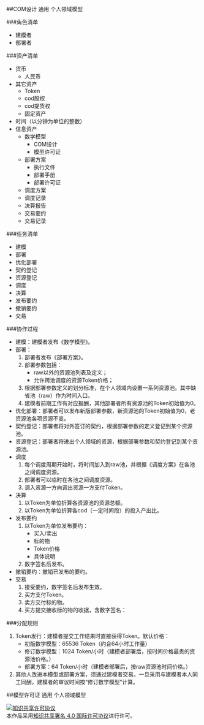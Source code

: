 ##COM设计 
通用 个人领域模型

###角色清单
* 建模者
* 部署者

###资产清单
* 货币
	* 人民币
* 其它资产
	* Token
	* cod股权
	* cod提货权
	* 固定资产
* 时间（以分钟为单位的整数）
* 信息资产
	* 数学模型
		* COM设计
		* 模型许可证
	* 部署方案
		* 执行文件
		* 部署手册
		* 部署许可证
	* 调度方案
	* 调度记录
	* 决算报告
	* 交易要约
	* 交易记录

###任务清单
* 建模
* 部署
* 优化部署
* 契约登记
* 资源登记
* 调度
* 决算
* 发布要约
* 撤销要约
* 交易
 
###协作过程
* 建模：建模者发布《数学模型》。
* 部署：
	1. 部署者发布《部署方案》。
	2. 部署参数包括：
		- raw以外的资源池列表及定义；
		- 允许跨池调度的资源Token价格；
	3. 根据部署参数定义的划分标准，在个人领域内设置一系列资源池。其中缺省池（raw）作为时间入口。
	4. 建模者前期工作有对应报酬，其他部署者所有资源池的Token初始值为0。
* 优化部署：部署者可以发布新版部署参数，新资源池的Token初始值为0，老资源池各项资源不变。
* 契约登记：部署者将对外签订的契约，根据部署参数的定义登记到某个资源池。
* 资源登记：部署者将进出个人领域的资源，根据部署参数和契约登记到某个资源池。
* 调度
	1. 每个调度周期开始时，将时间加入到raw池，并根据《调度方案》在各池之间调度资源。
	2. 部署者可以临时在各池之间调度资源。
	3. 调入资源一方向调出资源一方支付Token。
* 决算
	1. 以Token为单位折算各资源池的资源总额。
	2. 以Token为单位折算各cod（一定时间段）的投入产出比。
* 发布要约
	1. 以Token为单位发布要约：
		* 买入/卖出
		* 标的物
		* Token价格
		* 具体说明
	2. 数字签名后发布。
* 撤销要约：撤销已发布的要约。
* 交易
	1. 接受要约，数字签名后发布生效。
	2. 买方支付Token。
	3. 卖方交付标的物。
	4. 买方提交接收标的物的收据，含数字签名：

###分配规则
1. Token发行：建模者提交工作结果时直接获得Token。默认价格：
	* 初版数学模型：65536 Token（约合64小时工作量）
	* 修订数学模型：1024 Token/小时（建模者部署后，按时间价格最贵的资源池价格。）
	* 部署方案：64 Token/小时（建模者部署后，按raw资源池时间价格。）
2. 其他人改进本模型或部署方案，须通过建模者交易。一旦采用与建模者本人同工同酬，建模者的审议时间按“修订数学模型”计算。


##模型许可证
通用 个人领域模型

<a rel="license" href="http://creativecommons.org/licenses/by-sa/4.0/"><img alt="知识共享许可协议" style="border-width:0" src="https://licensebuttons.net/l/by-sa/4.0/88x31.png" /></a>
<br />
本作品采用<a rel="license" href="http://creativecommons.org/licenses/by-sa/4.0/">知识共享署名 4.0 国际许可协议</a>进行许可。